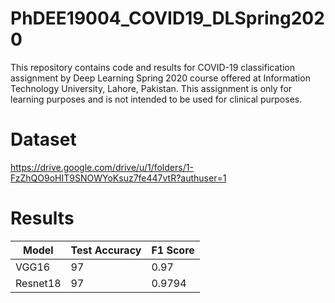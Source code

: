 # PhDEE19004_COVID19_DLSpring2020
This repository contains code and results for COVID-19 classification assignment by Deep Learning Spring 2020 course offered at Information Technology University, Lahore, Pakistan. This assignment is only for learning purposes and is not intended to be used for clinical purposes.

# Dataset
https://drive.google.com/drive/u/1/folders/1-FzZhQO9oHIT9SNOWYoKsuz7fe447vtR?authuser=1

# Results

| Model         | Test Accuracy | F1 Score |
| ------------- | ------------- | -------- |
|     VGG16     |       97      |    0.97  |
|   Resnet18    |       97      |   0.9794 |
